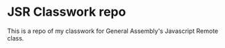 # JSR Classwork repo

This is a repo of my classwork for General Assembly's Javascript Remote class.